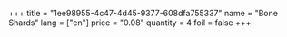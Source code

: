 +++
title = "1ee98955-4c47-4d45-9377-608dfa755337"
name = "Bone Shards"
lang = ["en"]
price = "0.08"
quantity = 4
foil = false
+++
